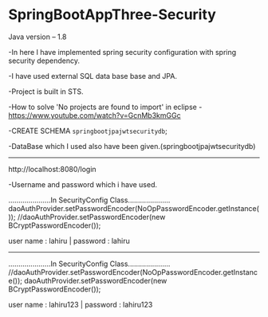 # SpringBootAppThree-Security

Java version – 1.8


-In here I have implemented spring security configuration with spring security dependency. 


-I have used external SQL data base base and JPA.
 
 
-Project is built in STS.

-How to solve 'No projects are found to import' in eclipse  - https://www.youtube.com/watch?v=GcnMb3kmGGc


-CREATE SCHEMA `springbootjpajwtsecuritydb`;

-DataBase which I used also have been given.(springbootjpajwtsecuritydb)

----------------------------------------------------------------------

http://localhost:8080/login

-Username and password which i have used.

.....................In SecurityConfig Class.....................
daoAuthProvider.setPasswordEncoder(NoOpPasswordEncoder.getInstance());
//daoAuthProvider.setPasswordEncoder(new BCryptPasswordEncoder());

user name : lahiru | password : lahiru

----------------------------------------------------------------------

.....................In SecurityConfig Class.....................
//daoAuthProvider.setPasswordEncoder(NoOpPasswordEncoder.getInstance());
daoAuthProvider.setPasswordEncoder(new BCryptPasswordEncoder());

user name : lahiru123 | password : lahiru123
